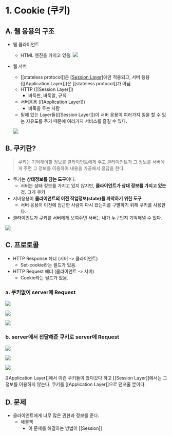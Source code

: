 # 1. Cookie (쿠키)

## A. 웹 응용의 구조

- 웹 클라이언트
	- HTML 엔진을 가지고 있음.
	![](/bin/Network_image/network_3_13.png)
	
- 웹 서버
	- [[stateless protocol]]은 [[Session Layer]](HTTP)에만 적용되고, 서버 응용([[Application Layer]])은 [[stateless protocol]]가 아님.
	- HTTP ([[Session Layer]])
		- 바둑판, 바둑알, 규칙
	- 서버응용 ([[Application Layer]])
		- 바둑을 두는 사람
	- 밑에 있는 Layer들([[Session Layer]])이 서버 응용이 여러가지 일을 할 수 있는 자유도를 주기 때문에 여러가지 서비스를 즐길 수 있다.

	![](/bin/Network_image/network_3_14.png)

## B. 쿠키란?	

> 쿠키는 기억해야할 정보를 클라이언트에게 주고 클라이언트가 그 정보를 서버에게 주면 그 정보를 이용하여 내용을 가공해서 응답을 한다.

- 쿠키는 **상태정보를 담는 도구**이다.
	- 서버는 상태 정보를 가지고 있지 않지만, **클라이언트가 상태 정보를 가지고 있는** 것. 그게 쿠키
- 서버응용이 **클라이언트의 이전 작업정보(state)를 파악하기 위한 도구**
	- 서버 응용이 이전에 접근한 사람이 다시 왔는지를 구별하기 위해 쿠키를 사용한다.
- 클라이언트가 쿠키를 서버에게 보여주면 서버는 내가 누구인지 기억해낼 수 있다.

![](/bin/Network_image/network_3_15.png)

## C. 프로토콜

- HTTP Response 헤더 (서버 -> 클라이언트)
	- Set-cookie라는 필드가 있음.
- HTTP Request 헤더 (클라이언트 -> 서버)
	- Cookie라는 필드가 있음.

### a. 쿠키없이 server에 Request

![](/bin/Network_image/network_3_18.png)

![](/bin/Network_image/network_3_16.png)

![](/bin/Network_image/network_3_17.png)

### b. server에서 전달해준 쿠키로 server에 Request

![](/bin/Network_image/network_3_19.png)

![](/bin/Network_image/network_3_20.png)

![](/bin/Network_image/network_3_21.png)

[[Application Layer]]에서 이런 쿠키들이 왔다갔다 하고 [[Session Layer]]에서는 그 정보를 이용하지 않는다. 쿠키를 [[Application Layer]]으로 던져줄 뿐이다.

## D. 문제

- 클라이언트에게 너무 많은 권한과 정보를 준다.
	- 해결책
		- 이 문제를 해결하는 방법이 [[Session]]